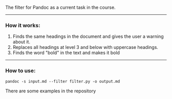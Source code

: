 The filter for Pandoc as a current task in the course.
___
### How it works:
1. Finds the same headings in the document and gives the user a warning about it.
2. Replaces all headings at level 3 and below with uppercase headings.
3. Finds the word "bold" in the text and makes it bold
___
### How to use:
```
pandoc -s input.md --filter filter.py -o output.md
```
There are some examples in the repository